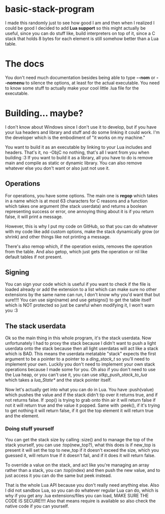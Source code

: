 # basic-stack-program
I made this randomly just to see how good I am and then when I realized I could be good I decided to add **Lua support** so this might actually be useful, since you can do stuff like, build interpreters on top of it, since a C stack that holds 8 bytes for each element is still somehow better than a Lua table.

# The docs
You don't need much documentation besides being able to type **--nom** or **--nomenu** to silence the options, at least for the actual executable. You need to know some stuff to actually make your cool little .lua file for the executable.

# Building... maybe?
I don't know about Windows since I don't use it to develop, but if you have your lua headers and library and stuff and do some linking it could work. I'm the developer which is the embodiment of "it works on my machine."

You want to build it as an executable by linking to your Lua includes and headers. That's it, no -ObjC no nothing, that's all I want from you when building :3
If you want to build it as a library, all you have to do is remove main and compile as static or dynamic library. You can also remove whatever else you don't want or also just not use it.

## Operations
For operations, you have some options. The main one is **regop** which takes in a name which is at most 63 characters for C reasons and a function which takes one argument (the stack userdata) and returns a boolean representing success or error, one annoying thing about it is if you return false, it will print a message.

However, this is why I put my code on GitHub, so that you can do whatever with my code like add custom options, make the stack dynamically grow (or shrink) and other things like not printing a message.

There's also remop which, if the operation exists, removes the operation from the table. And also getop, which just gets the operation or nil like default tables if not present.

## Signing
You can sign your code which is useful if you want to check if the file is loaded already or add the extension to a list which can make sure no other extensions by the same name can run, I don't know why you'd want that but sure!!!! You can use sign(name) and use getsigns() to get the table itself which is NOT protected so just be careful when modifying it, I won't warn you :3

## The stack userdata
Ok so the main thing in this whole program, it's the stack userdata. Now unfortunately I had to proxy the stack because I didn't want to push a light userdata onto the stack because then all light userdatas will act like a stack which is BAD. This means the userdata metatable "stack" expects the first argument to be a pointer to a pointer to a *ding_stack_t* so you'll need to implement your own. Luckily you don't need to implement your own stack operations because I made some for you. Oh also if you don't need to use the Lua heap, or you can't use it, you can use *stkp_push_stack_to_lua* which takes a *lua_State\** and the stack pointer itself.

Now let's actually get into what you can do in Lua.
You have :push(value) which pushes the value and if the stack didn't tip over it returns true, and if not returns false. If :pop() is trying to grab onto thin air it will return false if not it will return true and the value it popped. Same with :peek(), if it's trying to get nothing it will return false, if it got the top element it will return true and the element.

### Doing stuff yourself
You can get the stack size by calling :size() and to manage the top of the stack yourself, you can use :top(new\_top?), what this does is if new\_top is present it will set the top to new\_top if it doesn't exceed the size, which you guessed it, will return true if it doesn't fail, and if it does it will return false.

To override a value on the stack, and act like you're managing an array rather than a stack, you can :top(index) and then push the new value, and to just access it you can do the same but peek instead.

That is the whole Lua API because you don't really need anything else. Also I did not sandbox Lua, so you can do whatever regular Lua can do, which is why if you get any .lua extensions/files you can load, MAKE SURE THE CODE IS SECURE!!!! Also that means require is available so also check the native code if you can yourself.
